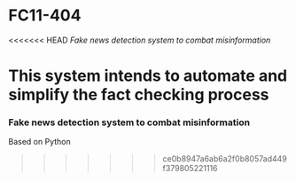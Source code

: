 # FC11-404

<<<<<<< HEAD
_Fake news detection system to combat misinformation_

This system intends to automate and simplify the fact checking process
=======
### Fake news detection system to combat misinformation

Based on Python
>>>>>>> ce0b8947a6ab6a2f0b8057ad449f379805221116
